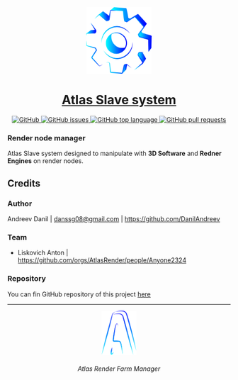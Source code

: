 <a href="#">
    <div align="center">
        <img alt="Atlas slave logo" height="150" src="https://github.com/AtlasRender/atlas-media/blob/main/logos/AtlasSlaveLogo.svg"/>
    </div>
    <div align="center">
        <h1>Atlas Slave system</h1>
    </div>
    <div align="center">
        <img alt="GitHub" src="https://img.shields.io/github/license/AtlasRender/atlas-slave"/>
        <img alt="GitHub issues" src="https://img.shields.io/github/issues-raw/AtlasRender/atlas-slave">
        <img alt="GitHub top language" src="https://img.shields.io/github/languages/top/AtlasRender/atlas-slave">
        <img alt="GitHub pull requests" src="https://img.shields.io/github/issues-pr/AtlasRender/atlas-slave">
    </div>
</a>

### Render node manager
Atlas Slave system designed to manipulate with __3D Software__ and __Redner Engines__ on render nodes.

## Credits
### Author
Andreev Danil | danssg08@gmail.com | https://github.com/DanilAndreev
### Team
* Liskovich Anton | https://github.com/orgs/AtlasRender/people/Anyone2324
### Repository
You can fin GitHub repository of this project [here](https://github.com/AtlasRender/atlas-slave)

<a>
    <hr/>
    <div align="center">
        <img alt="Atlas Render logo" src="https://github.com/AtlasRender/atlas-media/blob/main/logos/AtlasRenderLogo.svg" height="100" /> 
    </div>
    <div align="center">
        <h6>
            Atlas Render Farm Manager
        </h6>
    </div>
</a>
